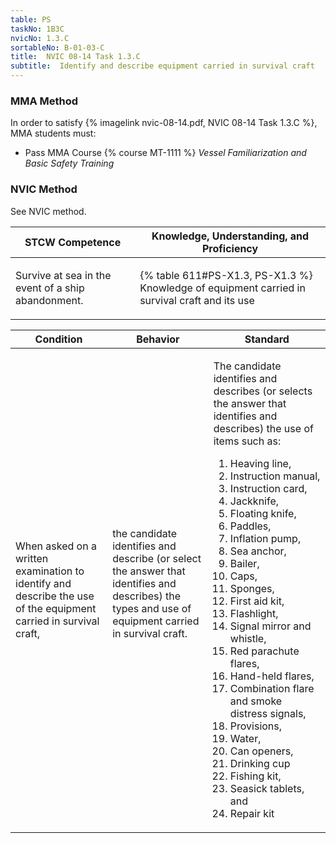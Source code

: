```yaml
---
table: PS
taskNo: 1B3C
nvicNo: 1.3.C 
sortableNo: B-01-03-C
title:  NVIC 08-14 Task 1.3.C
subtitle:  Identify and describe equipment carried in survival craft
---
```



### MMA Method

In order to satisfy  {% imagelink nvic-08-14.pdf, NVIC 08-14 Task 1.3.C %}, MMA students must:

* Pass MMA Course {% course MT-1111 %}  *Vessel Familiarization and Basic Safety Training*


### NVIC Method

<a onclick="togglevisibility('nvic_methods')" >See NVIC method.</a>

<div id='nvic_methods' class='hide'>

<table>
<thead>
<tr>
<th class='forty'> STCW Competence </th>
<th class='sixty'> Knowledge, Understanding, and Proficiency </th>
</tr>
</thead>




<tbody>
<tr><td markdown='1'>

Survive at sea in the event of a ship abandonment.

</td><td markdown='1'>

{% table 611#PS-X1.3, PS-X1.3 %} Knowledge of equipment carried in survival craft and its use

</td></tr>


</tbody>
</table>


<table>
<thead>
<tr><th class='twenty'>  Condition </th><th class='twenty'> Behavior </th><th  class='sixty'>Standard </th></tr>
</thead>
<tbody >



<tr><td markdown='1'>

When asked on a written examination to identify and describe the use of the equipment carried in survival craft,

</td><td markdown='1'>

the candidate identifies and describe (or select the answer that identifies and describes) the types and use of equipment carried in survival craft.

<br>

<div class="tooltip" markdown='1'>



</div>


</td><td markdown='1'>

The candidate identifies and describes (or selects the answer that identifies and describes) the use of items such as: 

1. Heaving line,
2. Instruction manual,
3. Instruction card,
4. Jackknife,
5. Floating knife,
6. Paddles, 
7. Inflation pump,
8. Sea anchor,
9. Bailer,
10. Caps, 
11. Sponges,
12. First aid kit,
13. Flashlight,
14. Signal mirror and whistle, 
15. Red parachute flares, 
16. Hand-held flares, 
17. Combination flare and smoke distress signals, 
18. Provisions, 
19. Water, 
20. Can openers,
21. Drinking cup 
22. Fishing kit, 
23. Seasick tablets,  and 
24. Repair kit

</td></tr>
</tbody>
</table>
</div>
